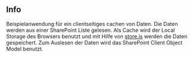 Info
----
Beispielanwendung für ein clientseitiges cachen von Daten. Die Daten werden aus einer SharePoint Liste gelesen.
Als Cache wird der Local Storage des Browsers benutzt und mit Hilfe von [store.js](https://github.com/marcuswestin/store.js/) werden die Daten gespeichert. Zum Auslesen der Daten wird das SharePoint Client Object Model benutzt.
